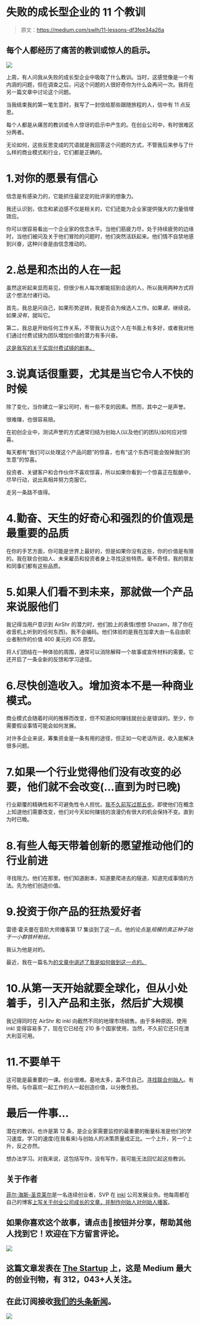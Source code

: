 # 失败的成长型企业的 11 个教训

> 原文：<https://medium.com/swlh/11-lessons-df3fee34a26a>

## 每个人都经历了痛苦的教训或惊人的启示。

[![](img/ceb49344dfff87033224a9d234e43cc0.png)](http://digest.philhsc.com)

上周，有人问我从失败的成长型企业中吸取了什么教训。当时，这感觉像是一个有内涵的问题，但在调查之后，问这个问题的人很好奇你为什么会再问一次。我将在另一篇文章中讨论这个问题。

当我结束我的第一笔生意时，我写了一封信给那些跟随旅程的人，信中有 11 点反思。

每个人都是从痛苦的教训或令人惊讶的启示中产生的。在创业公司中，有时很难区分两者。

无论如何，这些反思变成的咒语就是我回答这个问题的方式，不管我后来参与了什么样的商业模式和行业，它们都是正确的。

# 1.对你的愿景有信心

信念是有感染力的，它能抓住最坚定的批评家的想象力。

我还认识到，信念和紧迫感不仅是相关的，它们还能为企业家提供强大的力量倍增效应。

你可以很容易看出一个企业家的信念水平。当他们筋疲力尽，处于持续疲劳的边缘时，当他们被问及关于他们冒险的问题时，他们突然活跃起来。他们情不自禁地感到兴奋，这种兴奋是由信念推动的。

# 2.总是和杰出的人在一起

虽然这听起来显而易见，但很少有人每次都能招到合适的人，所以我用两种方式将这个想法付诸行动。

首先，我总是问自己，如果形势逆转，我是否会为候选人工作。如果*是*，继续说。如果*没有*，就叫它。

第二，我总是开始任何工作关系，不管我认为这个人在书面上有多好，或者我对他们通过付费试镜为团队增加价值的潜力有多兴奋。

[这是我写的关于实现付费试镜的剧本。](https://philhsc.com/paid-auditions-playbook/)

# 3.说真话很重要，尤其是当它令人不快的时候

除了变化，当你建立一家公司时，有一些不变的因素。然而，其中之一是声誉。

很难赚，也很容易赔。

在初创企业中，测试声誉的方式通常归结为创始人(以及他们的团队)如何应对惊喜。

每天都有“我们可以处理这个产品问题”的惊喜，也有“这个东西可能会毁掉我们的生意”的惊喜。

投资者、关键客户和合作伙伴不喜欢惊喜，所以如果你看到一个惊喜正在酝酿中，尽早行动，说出真相并努力克服它。

走另一条路不值得。

# 4.勤奋、天生的好奇心和强烈的价值观是最重要的品质

在你的手艺方面，你可能是世界上最好的，但是如果你没有这些，你的价值是有限的。我在联合创始人、未来雇员和投资者身上寻找这些特质。毫不奇怪，我的朋友和同事们都有这些品质。

# 5.如果人们看不到未来，那就做一个产品来说服他们

我记得当用户意识到 AirShr 的潜力时，他们脸上的表情(想想 Shazam，除了你在收音机上听到的任何东西)。我不会编码。他们体验的是我在加拿大由一名自由职业者制作的价值 400 美元的 iOS 原型。

将人们团结在一种体验的周围，通常可以消除解释一个故事或宣传材料的需要。它还开启了一条全新的反馈和学习途径。

# 6.尽快创造收入。增加资本不是一种商业模式。

商业模式会随着时间的推移而改变，但不知道如何赚钱就创业是错误的。至少，你需要假设事情可能会如何发展。

对许多企业来说，筹集资金是一条有用的途径，但正如一句老话所说，收入能解决很多问题。

# 7.如果一个行业觉得他们没有改变的必要，他们就不会改变(…直到为时已晚)

行业颠覆的精确性和不可避免性令人担忧。[我不久前写过那五步](https://philhsc.com/bringing-knife-gun-fight/)。即使他们在概念上知道他们需要改变，他们对今天如何赚钱的浪漫仍有很大的机会保持不变。直到为时已晚。

# 8.有些人每天带着创新的愿望推动他们的行业前进

寻找阻力。他们在那里。他们知道剧本，知道要爬进去的隧道，知道完成事情的方法。先为他们创造价值。

# 9.投资于你产品的狂热爱好者

雷德·霍夫曼在音阶大师播客第 17 集谈到了这一点。他的论点是*规模的真正种子始于一小群铁杆粉丝。*

我认为他是对的。

最近，我在一篇名为[的文章中讲述了我是如何做到这一点的。](https://philhsc.com/love-is-all-you-need/)

# 10.从第一天开始就要全球化，但从小处着手，引入产品和主张，然后扩大规模

我记得同时在 AirShr 和 inkl 向截然不同的地理市场销售。由于多种原因，使用 inkl 变得容易多了，现在它已经在 210 多个国家使用，当然，不久前它还只在澳大利亚可用。

# 11.不要单干

这可能是最重要的一课。创业很难。基地太多，盖不住自己。[寻找联合创始人](https://philhsc.com/bucketlist/)。有导师。与你喜欢一起工作的人一起创造价值，以分散负担。

# 最后一件事…

潜在的教训，也许是第 12 条，是企业家需要监控的最重要的衡量标准是他们的学习速度。学习的速度(在我看来)与创始人的决策质量成正比。一个上升，另一个上升，反之亦然。

想办法学习。对我来说，这包括写作，没有写作，我可能无法回忆起这些教训。

## 关于作者

[菲尔·海斯-圣克莱尔](https://medium.com/u/d99e93af3a17?source=post_page-----df3fee34a26a--------------------------------)是一名连续创业者，SVP 在 [inkl](http://inkl.com/app) 公司发展业务。他每周都在自己的博客[上写关于创业公司成长的文章，并制作](https://philhsc.com)[创始人对创始人播客](https://foundertofounderpodcast.com)。

## 如果你喜欢这个故事，请点击👏按钮并分享，帮助其他人找到它！欢迎在下方留言评论。

[![](img/308a8d84fb9b2fab43d66c117fcc4bb4.png)](https://medium.com/swlh)

## 这篇文章发表在 [The Startup](https://medium.com/swlh) 上，这是 Medium 最大的创业刊物，有 312，043+人关注。

## 在此订阅接收[我们的头条新闻](http://growthsupply.com/the-startup-newsletter/)。

[![](img/b0164736ea17a63403e660de5dedf91a.png)](https://medium.com/swlh)